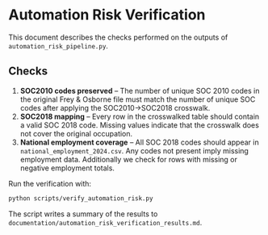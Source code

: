 # Automation Risk Verification

This document describes the checks performed on the outputs of
`automation_risk_pipeline.py`.

## Checks
1. **SOC2010 codes preserved** – The number of unique SOC 2010
   codes in the original Frey & Osborne file must match the number
   of unique SOC codes after applying the SOC2010→SOC2018 crosswalk.
2. **SOC2018 mapping** – Every row in the crosswalked table should
   contain a valid SOC 2018 code. Missing values indicate that the
   crosswalk does not cover the original occupation.
3. **National employment coverage** – All SOC 2018 codes should
   appear in `national_employment_2024.csv`. Any codes not present
   imply missing employment data. Additionally we check for rows with
   missing or negative employment totals.

Run the verification with:

```bash
python scripts/verify_automation_risk.py
```

The script writes a summary of the results to `documentation/automation_risk_verification_results.md`.

